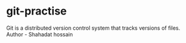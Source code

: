 # git-practise
Git is a distributed version control system that tracks versions of files.
<br>
Author - Shahadat hossain
